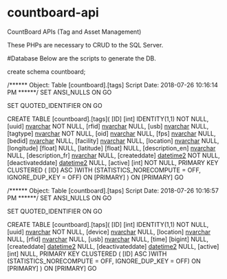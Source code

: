# countboard-api
CountBoard APIs (Tag and Asset Management)


These PHPs are necessary to CRUD to the SQL Server.


#Database
Below are the scripts to generate the DB.

create schema countboard;



/****** Object:  Table [countboard].[tags]    Script Date: 2018-07-26 10:16:14 PM ******/
SET ANSI_NULLS ON
GO

SET QUOTED_IDENTIFIER ON
GO

CREATE TABLE [countboard].[tags](
	[ID] [int] IDENTITY(1,1) NOT NULL,
	[uuid] [nvarchar](50) NOT NULL,
	[rfid] [nvarchar](50) NULL,
	[usb] [nvarchar](50) NULL,
	[tagtype] [nvarchar](50) NOT NULL,
	[oid] [nvarchar](50) NULL,
	[fps] [nvarchar](50) NULL,
	[bedid] [nvarchar](50) NULL,
	[facility] [nvarchar](50) NULL,
	[location] [nvarchar](50) NULL,
	[longitude] [float] NULL,
	[latitude] [float] NULL,
	[description_en] [nvarchar](100) NULL,
	[description_fr] [nvarchar](100) NULL,
	[createddate] [datetime2](7) NOT NULL,
	[deactivateddate] [datetime2](7) NULL,
	[active] [int] NOT NULL,
PRIMARY KEY CLUSTERED 
(
	[ID] ASC
)WITH (STATISTICS_NORECOMPUTE = OFF, IGNORE_DUP_KEY = OFF) ON [PRIMARY]
) ON [PRIMARY]
GO




/****** Object:  Table [countboard].[taps]    Script Date: 2018-07-26 10:16:57 PM ******/
SET ANSI_NULLS ON
GO

SET QUOTED_IDENTIFIER ON
GO

CREATE TABLE [countboard].[taps](
	[ID] [int] IDENTITY(1,1) NOT NULL,
	[uuid] [nvarchar](50) NOT NULL,
	[device] [nvarchar](50) NULL,
	[location] [nvarchar](50) NULL,
	[rfid] [nvarchar](50) NULL,
	[usb] [nvarchar](50) NULL,
	[time] [bigint] NULL,
	[createddate] [datetime2](7) NULL,
	[deactivateddate] [datetime2](7) NULL,
	[active] [int] NULL,
PRIMARY KEY CLUSTERED 
(
	[ID] ASC
)WITH (STATISTICS_NORECOMPUTE = OFF, IGNORE_DUP_KEY = OFF) ON [PRIMARY]
) ON [PRIMARY]
GO


